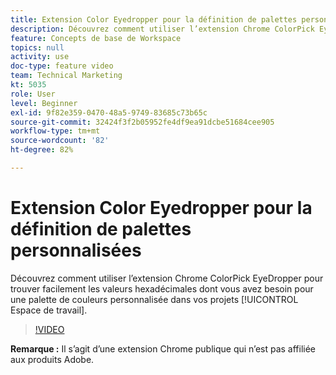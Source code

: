 ```yaml
---
title: Extension Color Eyedropper pour la définition de palettes personnalisées
description: Découvrez comment utiliser l’extension Chrome ColorPick EyeDropper pour trouver facilement les valeurs hexadécimales dont vous avez besoin pour une palette de couleurs personnalisée dans vos projets Espace de travail.
feature: Concepts de base de Workspace
topics: null
activity: use
doc-type: feature video
team: Technical Marketing
kt: 5035
role: User
level: Beginner
exl-id: 9f82e359-0470-48a5-9749-83685c73b65c
source-git-commit: 32424f3f2b05952fe4df9ea91dcbe51684cee905
workflow-type: tm+mt
source-wordcount: '82'
ht-degree: 82%

---
```


# Extension Color Eyedropper pour la définition de palettes personnalisées

Découvrez comment utiliser l’extension Chrome ColorPick EyeDropper pour trouver facilement les valeurs hexadécimales dont vous avez besoin pour une palette de couleurs personnalisée dans vos projets [!UICONTROL Espace de travail].

>[!VIDEO](https://video.tv.adobe.com/v/33775/?quality=12)

**Remarque :**  Il s’agit d’une extension Chrome publique qui n’est pas affiliée aux produits Adobe.
